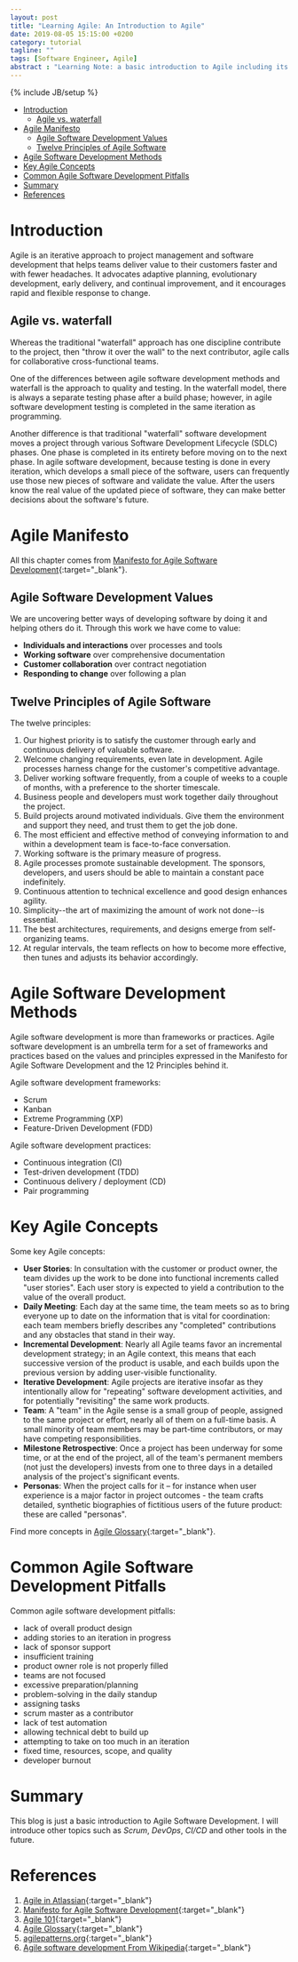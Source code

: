 ```yaml
---
layout: post
title: "Learning Agile: An Introduction to Agile"
date: 2019-08-05 15:15:00 +0200
category: tutorial
tagline: ""
tags: [Software Engineer, Agile]
abstract : "Learning Note: a basic introduction to Agile including its manifesto, concepts and methods."
---
```

{% include JB/setup %}

* [Introduction](#introduction)
    - [Agile vs. waterfall](#agile-vs-waterfall)
* [Agile Manifesto](#agile-manifesto)
    - [Agile Software Development Values](#agile-software-development-values)
    - [Twelve Principles of Agile Software](#twelve-principles-of-agile-software)
* [Agile Software Development Methods](#agile-software-development-methods)
* [Key Agile Concepts](#key-agile-concepts)
* [Common Agile Software Development Pitfalls](#common-agile-software-development-pitfalls)
* [Summary](#summary)
* [References](#references)


# Introduction

Agile is an iterative approach to project management and software development that helps teams deliver value to their customers faster and with fewer headaches.
It advocates adaptive planning, evolutionary development, early delivery, and continual improvement, and it encourages rapid and flexible response to change.

## Agile vs. waterfall

Whereas the traditional "waterfall" approach has one discipline contribute to the project, then "throw it over the wall" to the next contributor, agile calls for collaborative cross-functional teams.

One of the differences between agile software development methods and waterfall is the approach to quality and testing. In the waterfall model, there is always a separate testing phase after a build phase; however, in agile software development testing is completed in the same iteration as programming.

Another difference is that traditional "waterfall" software development moves a project through various Software Development Lifecycle (SDLC) phases. One phase is completed in its entirety before moving on to the next phase.
In agile software development, because testing is done in every iteration, which develops a small piece of the software, users can frequently use those new pieces of software and validate the value. After the users know the real value of the updated piece of software, they can make better decisions about the software's future.


# Agile Manifesto

All this chapter comes from [Manifesto for Agile Software Development](http://agilemanifesto.org/){:target="_blank"}.

## Agile Software Development Values

We are uncovering better ways of developing software by doing it and helping others do it. Through this work we have come to value:
- __Individuals and interactions__ over processes and tools
- __Working software__ over comprehensive documentation
- __Customer collaboration__ over contract negotiation
- __Responding to change__ over following a plan

## Twelve Principles of Agile Software

The twelve principles:
1.  Our highest priority is to satisfy the customer through early and continuous delivery of valuable software.
2.  Welcome changing requirements, even late in development. Agile processes harness change for the customer's competitive advantage.
3.  Deliver working software frequently, from a couple of weeks to a couple of months, with a preference to the shorter timescale.
4.  Business people and developers must work together daily throughout the project.
5.  Build projects around motivated individuals. Give them the environment and support they need, and trust them to get the job done.
6.  The most efficient and effective method of conveying information to and within a development team is face-to-face conversation.
7.  Working software is the primary measure of progress.
8.  Agile processes promote sustainable development. The sponsors, developers, and users should be able to maintain a constant pace indefinitely.
9.  Continuous attention to technical excellence and good design enhances agility.
10.  Simplicity--the art of maximizing the amount of work not done--is essential.
11.  The best architectures, requirements, and designs emerge from self-organizing teams.
12.  At regular intervals, the team reflects on how to become more effective, then tunes and adjusts its behavior accordingly.

# Agile Software Development Methods

Agile software development is more than frameworks or practices.
Agile software development is an umbrella term for a set of frameworks and practices based on the values and principles expressed in the Manifesto for Agile Software Development and the 12 Principles behind it.

Agile software development frameworks:
- Scrum
- Kanban
- Extreme Programming (XP)
- Feature-Driven Development (FDD)

Agile software development practices:
- Continuous integration (CI)
- Test-driven development (TDD)
- Continuous delivery / deployment (CD)
- Pair programming


# Key Agile Concepts

Some key Agile concepts:
- __User Stories__: In consultation with the customer or product owner, the team divides up the work to be done into functional increments called "user stories". Each user story is expected to yield a contribution to the value of the overall product.
- __Daily Meeting__: Each day at the same time, the team meets so as to bring everyone up to date on the information that is vital for coordination: each team members briefly describes any "completed" contributions and any obstacles that stand in their way. 
- __Incremental Development__: Nearly all Agile teams favor an incremental development strategy; in an Agile context, this means that each successive version of the product is usable, and each builds upon the previous version by adding user-visible functionality.
- __Iterative Development__: Agile projects are iterative insofar as they intentionally allow for "repeating" software development activities, and for potentially "revisiting" the same work products.
- __Team__: A "team" in the Agile sense is a small group of people, assigned to the same project or effort, nearly all of them on a full-time basis. A small minority of team members may be part-time contributors, or may have competing responsibilities.
- __Milestone Retrospective__: Once a project has been underway for some time, or at the end of the project, all of the team's permanent members (not just the developers) invests from one to three days in a detailed analysis of the project's significant events.
- __Personas__: When the project calls for it – for instance when user experience is a major factor in project outcomes - the team crafts detailed, synthetic biographies of fictitious users of the future product: these are called "personas".

Find more concepts in [Agile Glossary](https://www.agilealliance.org/agile101/agile-glossary/){:target="_blank"}.


# Common Agile Software Development Pitfalls

Common agile software development pitfalls:
- lack of overall product design
- adding stories to an iteration in progress
- lack of sponsor support
- insufficient training
- product owner role is not properly filled
- teams are not focused
- excessive preparation/planning
- problem-solving in the daily standup
- assigning tasks
- scrum master as a contributor
- lack of test automation
- allowing technical debt to build up
- attempting to take on too much in an iteration
- fixed time, resources, scope, and quality
- developer burnout


# Summary

This blog is just a basic introduction to Agile Software Development.
I will introduce other topics such as _Scrum_, _DevOps_, _CI/CD_ and other tools in the future.


# References

1. [Agile in Atlassian](https://www.atlassian.com/agile){:target="_blank"}
2. [Manifesto for Agile Software Development](http://agilemanifesto.org/){:target="_blank"}
3. [Agile 101](https://www.agilealliance.org/agile101/){:target="_blank"}
4. [Agile Glossary](https://www.agilealliance.org/agile101/agile-glossary/){:target="_blank"}
5. [agilepatterns.org](https://sites.google.com/site/agilepatterns/){:target="_blank"}
6. [Agile software development From Wikipedia](https://en.wikipedia.org/wiki/Agile_software_development){:target="_blank"}
